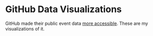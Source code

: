GitHub Data Visualizations
===========================

GitHub made their public event data
[more accessible](https://github.com/blog/1112-data-at-github). These
are my visualizations of it.
